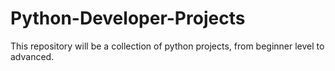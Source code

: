 # Python-Developer-Projects
This repository will be a collection of python projects, from beginner level to advanced.
